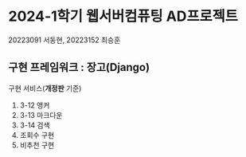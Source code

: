 # 2024-1학기 웹서버컴퓨팅 AD프로젝트  
20223091 서동현, 20223152 최승훈  
## 구현 프레임워크 : 장고(Django)  
구현 서비스(**개정판** 기준)
1. 3-12 앵커
2. 3-13 마크다운
3. 3-14 검색
4. 조회수 구현
5. 비추천 구현
